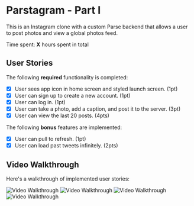 # Parstagram - Part I

This is an Instagram clone with a custom Parse backend that allows a user to post photos and view a global photos feed.

Time spent: **X** hours spent in total

## User Stories

The following **required** functionality is completed:

- [x] User sees app icon in home screen and styled launch screen. (1pt)
- [x] User can sign up to create a new account. (1pt)
- [x] User can log in. (1pt)
- [x] User can take a photo, add a caption, and post it to the server. (3pt)
- [x] User can view the last 20 posts. (4pts)

The following **bonus** features are implemented:

- [x] User can pull to refresh. (1pt)
- [x] User can load past tweets infinitely. (2pts)

## Video Walkthrough

Here's a walkthrough of implemented user stories:

<img src='http://g.recordit.co/8DtDJFM31X.gif' title='Video Walkthrough' width='' alt='Video Walkthrough' />
<img src='http://g.recordit.co/8RlUNbgDtY.gif' title='Video Walkthrough' width='' alt='Video Walkthrough' />
<img src='http://g.recordit.co/WuRBixdxrM.gif' title='Video Walkthrough' width='' alt='Video Walkthrough' />
<img src='http://g.recordit.co/36oeGa50KS.gif' title='Video Walkthrough' width='' alt='Video Walkthrough' />
